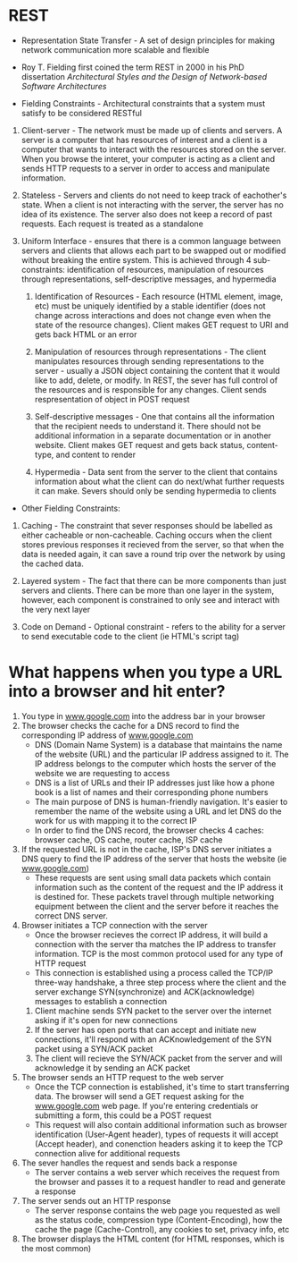# REST

* Representation State Transfer - A set of design principles for making network communication more scalable and flexible

* Roy T. Fielding first coined the term REST in 2000 in his PhD dissertation *Architectural Styles and the Design of Network-based Software Architectures*

* Fielding Constraints - Architectural constraints that a system must satisfy to be considered RESTful 

1. Client-server - The network must be made up of clients and servers. A server is a computer that has resources of interest and a client is a computer that wants to interact with the resources stored on the server. When you browse the interet, your computer is acting as a client and sends HTTP requests to a server in order to access and manipulate information. 

2. Stateless - Servers and clients do not need to keep track of eachother's state. When a client is not interacting with the server, the server has no idea of its existence. The server also does not keep a record of past requests. Each request is treated as a standalone

3. Uniform Interface - ensures that there is a common language between servers and clients that allows each part to be swapped out or modified without breaking the entire system. This is achieved through 4 sub-constraints: identification of resources, manipulation of resources through representations, self-descriptive messages, and hypermedia

    1. Identification of Resources - Each resource (HTML element, image, etc) must be uniquely identified by a stable identifier (does not change across interactions and does not change even when the state of the resource changes). Client makes GET request to URI and gets back HTML or an error

    2. Manipulation of resources through representations - The client manipulates resources through sending representations to the server - usually a JSON object containing the content that it would like to add, delete, or modify. In REST, the sever has full control of the resources and is responsible for any changes. Client sends respresentation of object in POST request

    3. Self-descriptive messages - One that contains all the information that the recipient needs to understand it. There should not be additional information in a separate documentation or in another website. Client makes GET request and gets back status, content-type, and content to render

    4. Hypermedia - Data sent from the server to the client that contains information about what the client can do next/what further requests it can make. Severs should only be sending hypermedia to clients

* Other Fielding Constraints: 

1. Caching - The constraint that sever responses should be labelled as either cacheable or non-cacheable. Caching occurs when the client stores previous responses it recieved from the server, so that when the data is needed again, it can save a round trip over the network by using the cached data.

2. Layered system - The fact that there can be more components than just servers and clients. There can be more than one layer in the system, however, each component is constrained to only see and interact with the very next layer

3. Code on Demand - Optional constraint - refers to the ability for a server to send executable code to the client (ie HTML's script tag)

# What happens when you type a URL into a browser and hit enter?

1. You type in www.google.com into the address bar in your browser
2. The browser checks the cache for a DNS record to find the corresponding IP address of www.google.com
    - DNS (Domain Name System) is a database that maintains the name of the website (URL) and the particular IP address assigned to it. The IP address belongs to the computer which hosts the server of the website we are requesting to access
    - DNS is a list of URLs and their IP addresses just like how a phone book is a list of names and their corresponding phone numbers
    - The main purpose of DNS is human-friendly navigation. It's easier to remember the name of the website using a URL and let DNS do the work for us with mapping it to the correct IP
    - In order to find the DNS record, the browser checks 4 caches: browser cache, OS cache, router cache, ISP cache
3. If the requested URL is not in the cache, ISP's DNS server initiates a DNS query to find the IP address of the server that hosts the website (ie www.google.com)
    - These requests are sent using small data packets which contain information such as the content of the request and the IP address it is destined for. These packets travel through multiple networking equipment between the client and the server before it reaches the correct DNS server.
4. Browser initiates a TCP connection with the server
    - Once the browser recieves the correct IP address, it will build a connection with the server tha matches the IP address to transfer information. TCP is the most common protocol used for any type of HTTP request
    - This connection is established using a process called the TCP/IP three-way handshake, a three step process where the client and the server exchange SYN(synchronize) and ACK(acknowledge) messages to establish a connection
    1. Client machine sends SYN packet to the server over the internet asking if it's open for new connections
    2. If the server has open ports that can accept and initiate new connections, it'll respond with an ACKnowledgement of the SYN packet using a SYN/ACK packet
    3. The client will recieve the SYN/ACK packet from the server and will acknowledge it by sending an ACK packet
5. The browser sends an HTTP request to the web server
    - Once the TCP connection is established, it's time to start transferring data. The browser will send a GET request asking for the www.google.com web page. If you're entering credentials or submitting a form, this could be a POST request
    - This request will also contain additional information such as browser identification (User-Agent header), types of requests it will accept (Accept header), and conenction headers asking it to keep the TCP connection alive for additional requests
6. The sever handles the request and sends back a response
    - The server contains a web server which receives the request from the browser and passes it to a request handler to read and generate a response
7. The server sends out an HTTP response
    - The server response contains the web page you requested as well as the status code, compression type (Content-Encoding), how the cache the page (Cache-Control), any cookies to set, privacy info, etc
8. The browser displays the HTML content (for HTML responses, which is the most common)